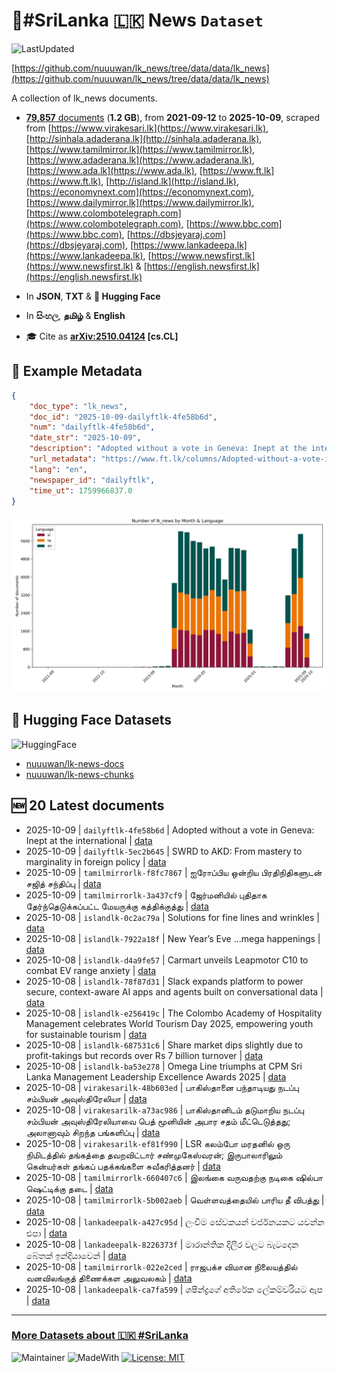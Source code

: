 # 📄#SriLanka 🇱🇰 News `Dataset`

![LastUpdated](https://img.shields.io/badge/last_updated-2025--10--09_06:29:05-green)

[https://github.com/nuuuwan/lk_news/tree/data/data/lk_news](https://github.com/nuuuwan/lk_news/tree/data/data/lk_news)

A collection of lk_news documents.

- [**79,857** documents](https://github.com/nuuuwan/lk_news/tree/data/data/lk_news) (**1.2 GB**), from **2021-09-12** to **2025-10-09**, scraped from [https://www.virakesari.lk](https://www.virakesari.lk), [http://sinhala.adaderana.lk](http://sinhala.adaderana.lk), [https://www.tamilmirror.lk](https://www.tamilmirror.lk), [https://www.adaderana.lk](https://www.adaderana.lk), [https://www.ada.lk](https://www.ada.lk), [https://www.ft.lk](https://www.ft.lk), [http://island.lk](http://island.lk), [https://economynext.com](https://economynext.com), [https://www.dailymirror.lk](https://www.dailymirror.lk), [https://www.colombotelegraph.com](https://www.colombotelegraph.com), [https://www.bbc.com](https://www.bbc.com), [https://dbsjeyaraj.com](https://dbsjeyaraj.com), [https://www.lankadeepa.lk](https://www.lankadeepa.lk), [https://www.newsfirst.lk](https://www.newsfirst.lk) & [https://english.newsfirst.lk](https://english.newsfirst.lk)

- In **JSON**, **TXT** & **🤗 Hugging Face**

- In **සිංහල**, **தமிழ்** & **English**

- 🎓 Cite as **[arXiv:2510.04124](https://arxiv.org/abs/2510.04124) [cs.CL]**

## 📝 Example Metadata

```json
{
    "doc_type": "lk_news",
    "doc_id": "2025-10-09-dailyftlk-4fe58b6d",
    "num": "dailyftlk-4fe58b6d",
    "date_str": "2025-10-09",
    "description": "Adopted without a vote in Geneva: Inept at the international",
    "url_metadata": "https://www.ft.lk/columns/Adopted-without-a-vote-in-Geneva-Inept-at-the-international/4-782739",
    "lang": "en",
    "newspaper_id": "dailyftlk",
    "time_ut": 1759966837.0
}
```

![Chart](https://raw.githubusercontent.com/nuuuwan/lk_news/refs/heads/data/data/lk_news/docs_by_month_and_lang.png)

## 🤗 Hugging Face Datasets

![HuggingFace](https://img.shields.io/badge/-HuggingFace-FDEE21?style=for-the-badge&logo=HuggingFace)

- [nuuuwan/lk-news-docs](https://huggingface.co/datasets/nuuuwan/lk-news-docs)
- [nuuuwan/lk-news-chunks](https://huggingface.co/datasets/nuuuwan/lk-news-chunks)

## 🆕 20 Latest documents

- 2025-10-09 | `dailyftlk-4fe58b6d` | Adopted without a vote in Geneva: Inept at the international | [data](https://github.com/nuuuwan/lk_news/tree/data/data/lk_news/2020s/2025/2025-10-09-dailyftlk-4fe58b6d)
- 2025-10-09 | `dailyftlk-5ec2b645` | SWRD to AKD: From mastery to marginality in foreign policy | [data](https://github.com/nuuuwan/lk_news/tree/data/data/lk_news/2020s/2025/2025-10-09-dailyftlk-5ec2b645)
- 2025-10-09 | `tamilmirrorlk-f8fc7867` | ஐரோப்பிய ஒன்றிய பிரதிநிதிகளுடன் சஜித் சந்திப்பு | [data](https://github.com/nuuuwan/lk_news/tree/data/data/lk_news/2020s/2025/2025-10-09-tamilmirrorlk-f8fc7867)
- 2025-10-09 | `tamilmirrorlk-3a437cf9` | ஜேர்மனியில் புதிதாக தேர்ந்தெடுக்கப்பட்ட மேயருக்கு கத்திக்குத்து | [data](https://github.com/nuuuwan/lk_news/tree/data/data/lk_news/2020s/2025/2025-10-09-tamilmirrorlk-3a437cf9)
- 2025-10-08 | `islandlk-0c2ac79a` | Solutions for fine lines and wrinkles | [data](https://github.com/nuuuwan/lk_news/tree/data/data/lk_news/2020s/2025/2025-10-08-islandlk-0c2ac79a)
- 2025-10-08 | `islandlk-7922a18f` | New Year’s Eve …mega happenings | [data](https://github.com/nuuuwan/lk_news/tree/data/data/lk_news/2020s/2025/2025-10-08-islandlk-7922a18f)
- 2025-10-08 | `islandlk-d4a9fe57` | Carmart unveils Leapmotor C10 to combat EV range anxiety | [data](https://github.com/nuuuwan/lk_news/tree/data/data/lk_news/2020s/2025/2025-10-08-islandlk-d4a9fe57)
- 2025-10-08 | `islandlk-78f87d31` | Slack expands platform to power secure, context-aware AI apps and agents built on conversational data | [data](https://github.com/nuuuwan/lk_news/tree/data/data/lk_news/2020s/2025/2025-10-08-islandlk-78f87d31)
- 2025-10-08 | `islandlk-e256419c` | The Colombo Academy of Hospitality Management celebrates World Tourism Day 2025, empowering youth for sustainable tourism | [data](https://github.com/nuuuwan/lk_news/tree/data/data/lk_news/2020s/2025/2025-10-08-islandlk-e256419c)
- 2025-10-08 | `islandlk-687531c6` | Share market dips slightly due to profit-takings but records over Rs 7 billion turnover | [data](https://github.com/nuuuwan/lk_news/tree/data/data/lk_news/2020s/2025/2025-10-08-islandlk-687531c6)
- 2025-10-08 | `islandlk-ba53e278` | Omega Line triumphs at CPM Sri Lanka Management Leadership Excellence Awards 2025 | [data](https://github.com/nuuuwan/lk_news/tree/data/data/lk_news/2020s/2025/2025-10-08-islandlk-ba53e278)
- 2025-10-08 | `virakesarilk-48b603ed` | பாகிஸ்தானை பந்தாடியது நடப்பு சம்பியன் அவுஸ்திரேலியா | [data](https://github.com/nuuuwan/lk_news/tree/data/data/lk_news/2020s/2025/2025-10-08-virakesarilk-48b603ed)
- 2025-10-08 | `virakesarilk-a73ac986` | பாகிஸ்தானிடம் தடுமாறிய நடப்பு சம்பியன் அவுஸ்திரேலியாவை பெத் மூனியின் அபார சதம் மீட்டெடுத்தது; அலானாவும் சிறந்த பங்களிப்பு | [data](https://github.com/nuuuwan/lk_news/tree/data/data/lk_news/2020s/2025/2025-10-08-virakesarilk-a73ac986)
- 2025-10-08 | `virakesarilk-ef81f990` | LSR கலம்போ மரதனில் ஒரு நிமிடத்தில் தங்கத்தை தவறவிட்டார் சண்முகேஸ்வரன்; இருபாலாரிலும் கென்யர்கள் தங்கப் பதக்கங்களை சுவீகரித்தனர் | [data](https://github.com/nuuuwan/lk_news/tree/data/data/lk_news/2020s/2025/2025-10-08-virakesarilk-ef81f990)
- 2025-10-08 | `tamilmirrorlk-660407c6` | இலங்கை வருவதற்கு நடிகை ஷில்பா ஷெட்டிக்கு தடை | [data](https://github.com/nuuuwan/lk_news/tree/data/data/lk_news/2020s/2025/2025-10-08-tamilmirrorlk-660407c6)
- 2025-10-08 | `tamilmirrorlk-5b002aeb` | வெள்ளவத்தையில் பாரிய தீ விபத்து | [data](https://github.com/nuuuwan/lk_news/tree/data/data/lk_news/2020s/2025/2025-10-08-tamilmirrorlk-5b002aeb)
- 2025-10-08 | `lankadeepalk-a427c95d` | ලංවිම සේවකයන් වර්ජනයකට යවන්න එපා | [data](https://github.com/nuuuwan/lk_news/tree/data/data/lk_news/2020s/2025/2025-10-08-lankadeepalk-a427c95d)
- 2025-10-08 | `lankadeepalk-8226373f` | මාරාන්තික දිලීර වලට බැටදෙන බේතක් ඉන්දියාවෙන් | [data](https://github.com/nuuuwan/lk_news/tree/data/data/lk_news/2020s/2025/2025-10-08-lankadeepalk-8226373f)
- 2025-10-08 | `tamilmirrorlk-022e2ced` | ராஜபக்ச விமான நிலையத்தில்  வனவிலங்குத் திணைக்கள அலுவலகம் | [data](https://github.com/nuuuwan/lk_news/tree/data/data/lk_news/2020s/2025/2025-10-08-tamilmirrorlk-022e2ced)
- 2025-10-08 | `lankadeepalk-ca7fa599` | ශෂීන්ද්‍රගේ අතිරේක ලේකම්වරියට ඇප | [data](https://github.com/nuuuwan/lk_news/tree/data/data/lk_news/2020s/2025/2025-10-08-lankadeepalk-ca7fa599)

---

### [More Datasets about 🇱🇰 #SriLanka](https://github.com/nuuuwan/lk_datasets)

![Maintainer](https://img.shields.io/badge/maintainer-nuuuwan-red)
![MadeWith](https://img.shields.io/badge/made_with-python-blue)
[![License: MIT](https://img.shields.io/badge/License-MIT-yellow.svg)](https://opensource.org/licenses/MIT)
